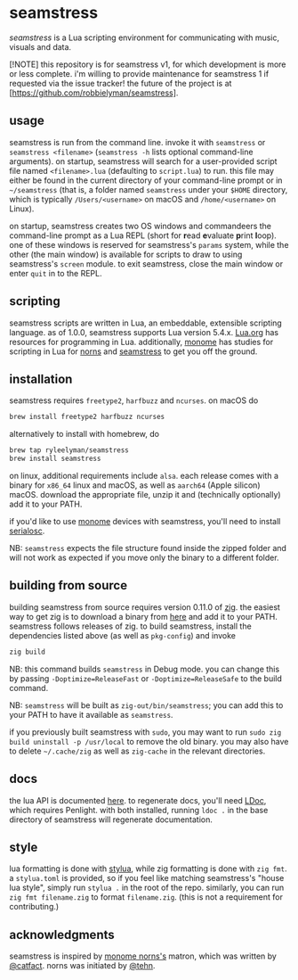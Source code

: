 # seamstress

*seamstress* is a Lua scripting environment
for communicating with music, visuals and data.

[!NOTE]
this repository is for seamstress v1, for which development is more or less complete.
i'm willing to provide maintenance for seamstress 1 if requested via the issue tracker!
the future of the project is at [https://github.com/robbielyman/seamstress].

## usage

seamstress is run from the command line. 
invoke it with `seamstress` or `seamstress <filename>`
(`seamstress -h` lists optional command-line arguments).
on startup, seamstress will search for a user-provided script file 
named `<filename>.lua` (defaulting to `script.lua`) to run.
this file may either be found in the current directory of your command-line prompt
or in `~/seamstress` (that is, a folder named `seamstress` under your `$HOME` directory,
which is typically `/Users/<username>` on macOS and `/home/<username>` on Linux).

on startup, seamstress creates two OS windows
and commandeers the command-line prompt as a Lua
REPL (short for **r**ead **e**valuate **p**rint **l**oop).
one of these windows is reserved for seamstress's `params` system,
while the other (the main window)
is available for scripts to draw to using seamstress's `screen` module.
to exit seamstress, close the main window or enter `quit` in to the REPL.

## scripting 

seamstress scripts are written in Lua,
an embeddable, extensible scripting language.
as of 1.0.0, seamstress supports Lua version 5.4.x.
[Lua.org](https://www.lua.org) has resources for programming in Lua.
additionally, [monome](https://monome.org) has studies for scripting in Lua for
[norns](https://monome.org/docs/norns/studies/) and [seamstress](https://monome.org/docs/grid/studies/seamstress/) to get you off the ground.

## installation

seamstress requires `freetype2`, `harfbuzz` and `ncurses`. on macOS do

```bash
brew install freetype2 harfbuzz ncurses
```

alternatively to install with homebrew, do
```bash
brew tap ryleelyman/seamstress
brew install seamstress
```

on linux, additional requirements include `alsa`.
each release comes with a binary for `x86_64` linux and macOS,
as well as `aarch64` (Apple silicon) macOS.
download the appropriate file, unzip it and 
(technically optionally) add it to your PATH.

if you'd like to use [monome](https://monome.org) devices with seamstress,
you'll need to install [serialosc](https://github.com/monome/serialosc).

NB: `seamstress` expects the file structure found inside the zipped folder
and will not work as expected if you move only the binary to a different folder.

## building from source


building seamstress from source requires version 0.11.0 of [zig](https://github.com/ziglang/zig).
the easiest way to get zig is to download a binary from [here](https://ziglang.org/download/) and add it to your PATH.
seamstress follows releases of zig.
to build seamstress, install the dependencies listed above (as well as `pkg-config`) and invoke

```bash
zig build
```

NB: this command builds `seamstress` in Debug mode.
you can change this 
by passing `-Doptimize=ReleaseFast` or `-Doptimize=ReleaseSafe` to the build command.

NB: `seamstress` will be built as `zig-out/bin/seamstress`; you can add this to your PATH to have it available as `seamstress`.

if you previously built seamstress with `sudo`, you may want to run `sudo zig build uninstall -p /usr/local` to remove the old binary.
you may also have to delete `~/.cache/zig` as well as `zig-cache` in the relevant directories.

## docs

the lua API is documented [here](https://ryleealanza.org/docs/index.html).
to regenerate docs, you'll need [LDoc](https://github.com/lunarmodules/ldoc),
which requires Penlight.
with both installed, running `ldoc .` in the base directory of seamstress will
regenerate documentation.

## style

lua formatting is done with [stylua](https://github.com/JohnnyMorganz/StyLua),
while zig formatting is done with `zig fmt`.
a `stylua.toml` is provided, so if you feel like matching seamstress's "house lua style",
simply run `stylua .` in the root of the repo.
similarly, you can run `zig fmt filename.zig` to format `filename.zig`.
(this is not a requirement for contributing.)

## acknowledgments

seamstress is inspired by [monome norns's](https://github.com/monome/norns) matron,
which was written by [@catfact](https://github.com/catfact).
norns was initiated by [@tehn](https://github.com/tehn).
